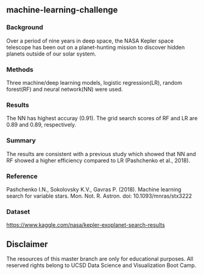 ## machine-learning-challenge

### Background
Over a period of nine years in deep space, the NASA Kepler space telescope has been out on a planet-hunting mission to discover hidden planets outside of our solar system.

### Methods
Three machine/deep learning models, logistic regression(LR), random forest(RF) and neural network(NN) were used.

### Results
The NN has highest accuray (0.91). The grid search scores of RF and LR are 0.89 and 0.89, respectively.

### Summary
The results are consistent with a previous study which showed that NN and RF showed a higher efficiency compared to LR (Pashchenko et al., 2018).

### Reference
Pashchenko I.N., Sokolovsky K.V., Gavras P. (2018). Machine learning search for variable stars. Mon. Not. R. Astron. doi: 10.1093/mnras/stx3222

### Dataset
https://www.kaggle.com/nasa/kepler-exoplanet-search-results

## Disclaimer
The resources of this master branch are only for educational purposes. All reserved rights belong to UCSD Data Science and Visualization Boot Camp.
